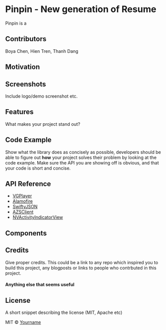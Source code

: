 # Pinpin - New generation of Resume
Pinpin is a 

## Contributors

Boya Chen, Hien Tren, Thanh Dang

## Motivation

## Screenshots
Include logo/demo screenshot etc.

## Features
What makes your project stand out?

## Code Example
Show what the library does as concisely as possible, developers should be able to figure out **how** your project solves their problem by looking at the code example. Make sure the API you are showing off is obvious, and that your code is short and concise.

## API Reference

- [VGPlayer](https://github.com/VeinGuo/VGPlayer)
- [Alamofire](https://github.com/Alamofire/Alamofire)
- [SwiftyJSON](https://github.com/SwiftyJSON/SwiftyJSON)
- [AZSClient](https://github.com/Azure/azure-storage-ios)
- [NVActivityIndicatorView](https://github.com/ninjaprox/NVActivityIndicatorView)

## Components


## Credits
Give proper credits. This could be a link to any repo which inspired you to build this project, any blogposts or links to people who contrbuted in this project. 

#### Anything else that seems useful

## License
A short snippet describing the license (MIT, Apache etc)

MIT © [Yourname]()